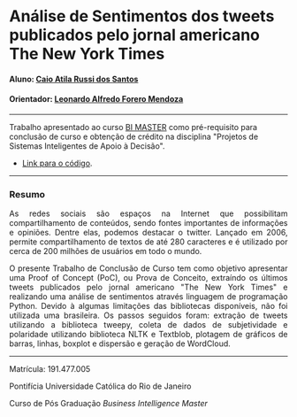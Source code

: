 # Análise de Sentimentos dos tweets publicados pelo jornal americano The New York Times

#### Aluno: [Caio Atila Russi dos Santos](https://github.com/caioatila89/)
#### Orientador: [Leonardo Alfredo Forero Mendoza](https://github.com/leofome8)

---

Trabalho apresentado ao curso [BI MASTER](https://ica.puc-rio.ai/bi-master) como pré-requisito para conclusão de curso e obtenção de crédito na disciplina "Projetos de Sistemas Inteligentes de Apoio à Decisão".

- [Link para o código](https://github.com/caioatila89/tcc-bimaster/blob/main/TwitterNYTimes_final.ipynb). 

---

### Resumo

<p align="justify">As redes sociais são espaços na Internet que possibilitam compartilhamento de conteúdos, sendo fontes importantes de informações e opiniões. Dentre elas, podemos destacar o twitter. Lançado em 2006, permite compartilhamento de textos de até 280 caracteres e é utilizado por cerca de 200 milhões de usuários em todo o mundo. 
</p>
<p align="justify">O presente Trabalho de Conclusão de Curso tem como objetivo apresentar uma Proof of Concept (PoC), ou Prova de Conceito, extraíndo os últimos tweets publicados pelo jornal americano "The New York Times" e realizando uma análise de sentimentos através linguagem de programação Python. Devido à algumas limitações das bibliotecas disponíveis, não foi utilizada uma brasileira. Os passos seguidos foram: extração de tweets utilizando a biblioteca tweepy, coleta de dados de subjetividade e polaridade utilizando biblioteca NLTK e Textblob, plotagem de gráficos de barras, linhas, boxplot e dispersão e geração de WordCloud.</p>

---

Matrícula: 191.477.005

Pontifícia Universidade Católica do Rio de Janeiro

Curso de Pós Graduação *Business Intelligence Master*
